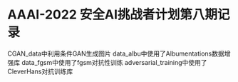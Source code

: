 # AAAI-2022 安全AI挑战者计划第八期记录
CGAN_data中利用条件GAN生成图片
data_albu中使用了Albumentations数据增强库
data_fgsm中使用了fgsm对抗性训练
adversarial_training中使用了CleverHans对抗训练库
